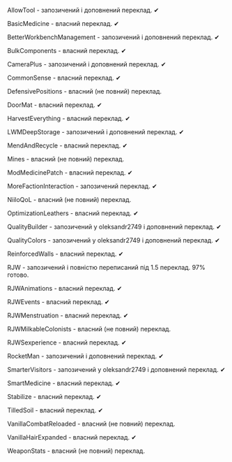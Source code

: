 AllowTool - запозичений і доповнений переклад. ✔

BasicMedicine - власний переклад. ✔

BetterWorkbenchManagement - запозичений і доповнений переклад. ✔

BulkComponents - власний переклад. ✔

CameraPlus - запозичений і доповнений переклад. ✔

CommonSense - власний переклад. ✔

DefensivePositions - власний (не повний) переклад.

DoorMat - власний переклад. ✔

HarvestEverything - власний переклад. ✔

LWMDeepStorage - запозичений і доповнений переклад. ✔

MendAndRecycle - власний переклад. ✔

Mines - власний (не повний) переклад.

ModMedicinePatch - власний переклад. ✔

MoreFactionInteraction - запозичений переклад. ✔

NiiloQoL - власний (не повний) переклад.

OptimizationLeathers - власний переклад. ✔

QualityBuilder - запозичений у oleksandr2749 і доповнений переклад. ✔

QualityColors - запозичений у oleksandr2749 і доповнений переклад. ✔

ReinforcedWalls - власний переклад. ✔

RJW - запозичений і повністю переписаний під 1.5 переклад. 97% готово.

RJWAnimations - власний переклад. ✔

RJWEvents - власний переклад. ✔

RJWMenstruation - власний переклад. ✔

RJWMilkableColonists - власний (не повний) переклад.

RJWSexperience - власний переклад. ✔

RocketMan - запозичений і доповнений переклад. ✔

SmarterVisitors - запозичений у oleksandr2749 і доповнений переклад. ✔

SmartMedicine - власний переклад. ✔

Stabilize - власний переклад. ✔

TilledSoil - власний переклад. ✔

VanillaCombatReloaded - власний (не повний) переклад.

VanillaHairExpanded - власний переклад. ✔

WeaponStats - власний (не повний) переклад.
